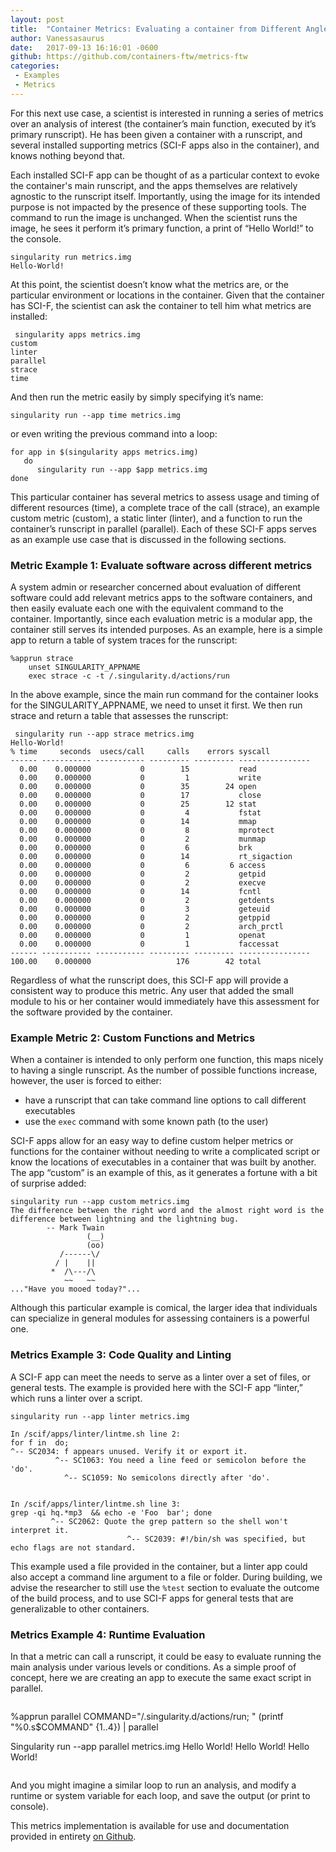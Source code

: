 ```yaml
---
layout: post
title:  "Container Metrics: Evaluating a container from Different Angles via SCI-F Apps "
author: Vanessasaurus
date:   2017-09-13 16:16:01 -0600
github: https://github.com/containers-ftw/metrics-ftw
categories:
 - Examples
 - Metrics
---
```


For this next use case, a scientist is interested in running a series of metrics over an analysis of interest (the container’s main function, executed by it’s primary runscript).  He has been given a container with a runscript, and several installed supporting metrics (SCI-F apps also in the container), and knows nothing beyond that. 

Each installed SCI-F app can be thought of as a particular context to evoke the container's main runscript, and the apps themselves are relatively agnostic to the runscript itself. Importantly, using the image for its intended purpose is not impacted by the presence of these supporting tools. The command to run the image is unchanged. When the scientist runs the image, he sees it perform it’s primary function, a print of “Hello World!” to the console.

```
singularity run metrics.img 
Hello-World!
```

At this point, the scientist doesn’t know what the metrics are, or the particular environment or locations in the container. Given that the container has SCI-F, the scientist can ask the container to tell him what metrics are installed:

```
 singularity apps metrics.img 
custom
linter
parallel
strace
time
```

And then run the metric easily by simply specifying it’s name:

```
singularity run --app time metrics.img
```

or even writing the previous command into a loop:

```
for app in $(singularity apps metrics.img)
   do
      singularity run --app $app metrics.img
done
```

This particular container has several metrics to assess usage and timing of different resources (time), a complete trace of the call (strace), an example custom metric (custom), a static linter (linter), and a function to run the container’s runscript in parallel (parallel). Each of these SCI-F apps serves as an example use case that is discussed in the following sections.

### Metric Example 1: Evaluate software across different metrics
A system admin or researcher concerned about evaluation of different software
could add relevant metrics apps to the software containers, and then easily evaluate
each one with the equivalent command to the container. Importantly, since each
evaluation metric is a modular app, the container still serves its intended purposes. 
As an example, here is a simple app to return a table of system traces for the
runscript:

```
%apprun strace
    unset SINGULARITY_APPNAME
    exec strace -c -t /.singularity.d/actions/run
```

In the above example, since the main run command for the container looks for the
SINGULARITY_APPNAME, we need to unset it first. We then run strace and return
a table that assesses the runscript:

```
 singularity run --app strace metrics.img 
Hello-World!
% time     seconds  usecs/call     calls    errors syscall
------ ----------- ----------- --------- --------- ----------------
  0.00    0.000000           0        15           read
  0.00    0.000000           0         1           write
  0.00    0.000000           0        35        24 open
  0.00    0.000000           0        17           close
  0.00    0.000000           0        25        12 stat
  0.00    0.000000           0         4           fstat
  0.00    0.000000           0        14           mmap
  0.00    0.000000           0         8           mprotect
  0.00    0.000000           0         2           munmap
  0.00    0.000000           0         6           brk
  0.00    0.000000           0        14           rt_sigaction
  0.00    0.000000           0         6         6 access
  0.00    0.000000           0         2           getpid
  0.00    0.000000           0         2           execve
  0.00    0.000000           0        14           fcntl
  0.00    0.000000           0         2           getdents
  0.00    0.000000           0         3           geteuid
  0.00    0.000000           0         2           getppid
  0.00    0.000000           0         2           arch_prctl
  0.00    0.000000           0         1           openat
  0.00    0.000000           0         1           faccessat
------ ----------- ----------- --------- --------- ----------------
100.00    0.000000                   176        42 total
```

Regardless of what the runscript does, this SCI-F app will provide a consistent way 
to produce this metric. Any user that added the small module to his or her container would immediately have this assessment for the software provided by the container.

### Example Metric 2: Custom Functions and Metrics
When a container is intended to only perform one function, this maps nicely to having a single runscript. As the number of possible functions increase, however, the user is forced to either:

 - have a runscript that can take command line options to call different executables
 - use the `exec` command with some known path (to the user)

SCI-F apps allow for an easy way to define custom helper metrics or functions for
the container without needing to write a complicated script or know the locations of executables in a container that was built by another. The app “custom” is an example of this, as it generates a fortune with a bit of surprise added:

```
singularity run --app custom metrics.img
The difference between the right word and the almost right word is the
difference between lightning and the lightning bug.
		-- Mark Twain
                 (__) 
                 (oo) 
           /------\/ 
          / |    ||   
         *  /\---/\ 
            ~~   ~~   
..."Have you mooed today?"...

```

Although this particular example is comical, the larger idea that individuals can specialize in general modules for assessing containers is a powerful one.

### Metrics Example 3: Code Quality and Linting
A SCI-F app can meet the needs to serve as a linter over a set of files,
or general tests. The example is provided here with the SCI-F app “linter,” which runs a linter over a script. 

```
singularity run --app linter metrics.img 

In /scif/apps/linter/lintme.sh line 2:
for f in  do;
^-- SC2034: f appears unused. Verify it or export it.
          ^-- SC1063: You need a line feed or semicolon before the 'do'.
            ^-- SC1059: No semicolons directly after 'do'.


In /scif/apps/linter/lintme.sh line 3:
grep -qi hq.*mp3  && echo -e 'Foo  bar'; done
         ^-- SC2062: Quote the grep pattern so the shell won't interpret it.
                          ^-- SC2039: #!/bin/sh was specified, but echo flags are not standard.

```

This example used a file provided in the container, but a linter app could also accept a command line argument to a file or folder. During building, we advise the researcher to still use the `%test` section to evaluate the outcome of the build process, and to use SCI-F apps for general tests that are generalizable to other containers.

### Metrics Example 4: Runtime Evaluation
In that a metric can call a runscript, it could be easy to evaluate running the main analysis under various levels or conditions. As a simple proof of concept, here we are creating an app to execute the same exact script in parallel.

```
```
%apprun parallel
    COMMAND="/.singularity.d/actions/run; "
    (printf "%0.s$COMMAND" {1..4}) | parallel

Singularity run --app parallel metrics.img
Hello World!
Hello World!
Hello World!
```
```

And you might imagine a similar loop to run an analysis, and modify a runtime
or system variable for each loop, and save the output (or print to console). 

This metrics implementation is available for use and documentation provided in entirety [on Github](https://github.com/containers-ftw/metrics-ftw).
